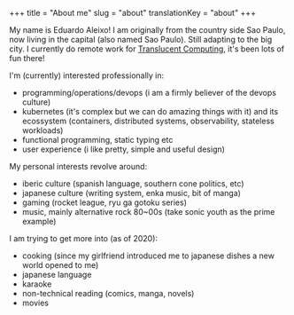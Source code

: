+++
title = "About me"
slug = "about"
translationKey = "about"
+++

My name is Eduardo Aleixo! I am originally from the country side Sao Paulo, now living in the capital (also named Sao Paulo). Still adapting to the big city.
I currently do remote work for [Translucent Computing](https://www.translucentcomputing.com/), it's been lots of fun there!

I'm (currently) interested professionally in:

- programming/operations/devops (i am a firmly believer of the devops culture)
- kubernetes (it's complex but we can do amazing things with it) and its ecossystem (containers, distributed systems, observability, stateless workloads)
- functional programming, static typing etc
- user experience (i like pretty, simple and useful design)

My personal interests revolve around:

- iberic culture (spanish language, southern cone politics, etc)
- japanese culture (writing system, enka music, bit of manga)
- gaming (rocket league, ryu ga gotoku series)
- music, mainly alternative rock 80~00s (take sonic youth as the prime example)

I am trying to get more into (as of 2020):

- cooking (since my girlfriend introduced me to japanese dishes a new world opened to me)
- japanese language
- karaoke
- non-technical reading (comics, manga, novels)
- movies
